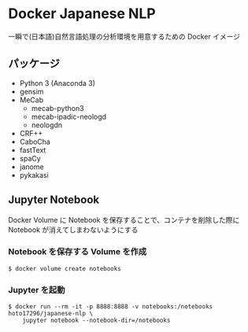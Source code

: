 # Docker Japanese NLP
一瞬で(日本語)自然言語処理の分析環境を用意するための Docker イメージ

## パッケージ
- Python 3 (Anaconda 3)
- gensim
- MeCab
  - mecab-python3
  - mecab-ipadic-neologd
  - neologdn
- CRF++
- CaboCha
- fastText
- spaCy
- janome
- pykakasi

## Jupyter Notebook
Docker Volume に Notebook を保存することで、コンテナを削除した際に Notebook が消えてしまわないようにする

### Notebook を保存する Volume を作成
``` console
$ docker volume create notebooks
```

### Jupyter を起動
``` console
$ docker run --rm -it -p 8888:8888 -v notebooks:/notebooks hoto17296/japanese-nlp \
    jupyter notebook --notebook-dir=/notebooks
```

